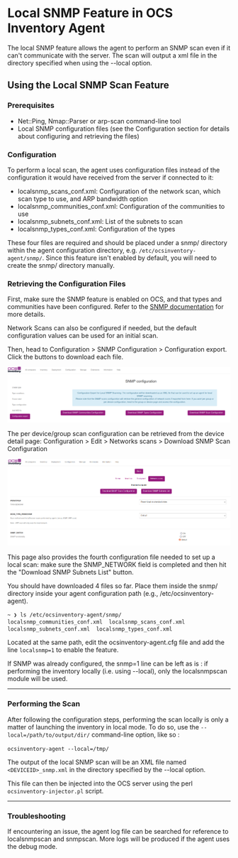 # Local SNMP Feature in OCS Inventory Agent

The local SNMP feature allows the agent to perform an SNMP scan even if it can't communicate with the server. The scan will output a xml file in the directory specified when using the --local option.

## Using the Local SNMP Scan Feature
### Prerequisites

- Net::Ping, Nmap::Parser or arp-scan command-line tool
- Local SNMP configuration files (see the Configuration section for details about configuring and retrieving the files)

### Configuration

To perform a local scan, the agent uses configuration files instead of the configuration it would have received from the server if connected to it:

- localsnmp_scans_conf.xml: Configuration of the network scan, which scan type to use, and ARP bandwidth option
- localsnmp_communities_conf.xml: Configuration of the communities to use
- localsnmp_subnets_conf.xml: List of the subnets to scan
- localsnmp_types_conf.xml: Configuration of the types

These four files are required and should be placed under a snmp/ directory within the agent configuration directory, e.g. `/etc/ocsinventory-agent/snmp/`. Since this feature isn't enabled by default, you will need to create the snmp/ directory manually.

### Retrieving the Configuration Files

First, make sure the SNMP feature is enabled on OCS, and that types and communities have been configured. Refer to the [SNMP documentation](../06.Network-Discovery-with-OCS-Inventory-NG/Using-SNMP-scan-feature.md) for more details.
    
Network Scans can also be configured if needed, but the default configuration values can be used for an initial scan.

Then, head to Configuration > SNMP Configuration > Configuration export. Click the buttons to download each file. 

![Local SNMP Configuration Export](../../img/server/reports/localsnmp_config_export.png)

The per device/group scan configuration can be retrieved from the device detail page:
Configuration > Edit > Networks scans > Download SNMP Scan Configuration

![Local SNMP Scan Per Group](../../img/server/reports/localsnmp_per_group.png)

This page also provides the fourth configuration file needed to set up a local scan: make sure the SNMP_NETWORK field is completed and then hit the "Download SNMP Subnets List" button.

You should have downloaded 4 files so far. Place them inside the snmp/ directory inside your agent configuration path (e.g., /etc/ocsinventory-agent).

```
~ ❯ ls /etc/ocsinventory-agent/snmp/                              
localsnmp_communities_conf.xml  localsnmp_scans_conf.xml  localsnmp_subnets_conf.xml  localsnmp_types_conf.xml
```

Located at the same path, edit the ocsinventory-agent.cfg file and add the line `localsnmp=1` to enable the feature. 

If SNMP was already configured, the snmp=1 line can be left as is : if performing the inventory locally (i.e. using --local), only the localsnmpscan module will be used.

___

### Performing the Scan

After following the configuration steps, performing the scan locally is only a matter of launching the inventory in local mode. To do so, use the `--local=/path/to/output/dir/` command-line option, like so : 

`ocsinventory-agent --local=/tmp/`

The output of the local SNMP scan will be an XML file named `<DEVICEID>_snmp.xml` in the directory specified by the --local option.

This file can then be injected into the OCS server using the perl `ocsinventory-injector.pl` script.

___
### Troubleshooting

If encountering an issue, the agent log file can be searched for reference to localsnmpscan and snmpscan. More logs will be produced if the agent uses the debug mode.